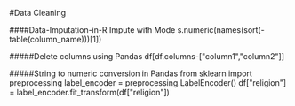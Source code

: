 #Data Cleaning

####Data-Imputation-in-R
Impute with Mode
s.numeric(names(sort(-table(column_name)))[1])

#####Delete columns using Pandas
df[df.columns-["column1","column2"]]


#####String to numeric conversion in Pandas
from sklearn import preprocessing
label_encoder = preprocessing.LabelEncoder()
df["religion"] = label_encoder.fit_transform(df["religion"])
